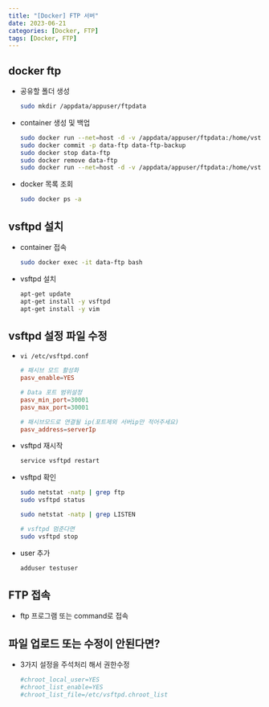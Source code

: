 ```yaml
---
title: "[Docker] FTP 서버"
date: 2023-06-21
categories: [Docker, FTP]
tags: [Docker, FTP]
---
```


## docker ftp

- 공유할 폴더 생성
    ```bash
    sudo mkdir /appdata/appuser/ftpdata
    ```

- container 생성 및 백업
    ```bash
    sudo docker run --net=host -d -v /appdata/appuser/ftpdata:/home/vstfpd -it --name data-ftp --restart=always docker.io/ubuntu:20.04
    sudo docker commit -p data-ftp data-ftp-backup
    sudo docker stop data-ftp
    sudo docker remove data-ftp
    sudo docker run --net=host -d -v /appdata/appuser/ftpdata:/home/vstfpd -it --name data-ftp --restart=always data-ftp-backup
    ```

- docker 목록 조회
    ```bash
    sudo docker ps -a
    ```

## vsftpd 설치

- container 접속
    ```bash
    sudo docker exec -it data-ftp bash
    ```

- vsftpd 설치
    ```bash
    apt-get update
    apt-get install -y vsftpd
    apt-get install -y vim
    ```

## vsftpd 설정 파일 수정

- `vi /etc/vsftpd.conf`
    ```conf
    # 패시브 모드 활성화
    pasv_enable=YES

    # Data 포트 범위설정
    pasv_min_port=30001
    pasv_max_port=30001

    # 패시브모드로 연결될 ip(포트제외 서버ip만 적어주세요)
    pasv_address=serverIp
    ```

- vsftpd 재시작
    ```bash
    service vsftpd restart
    ```

- vsftpd 확인
    ```bash
    sudo netstat -natp | grep ftp
    sudo vsftpd status

    sudo netstat -natp | grep LISTEN

    # vsftpd 멈춘다면
    sudo vsftpd stop
    ```

- user 추가
    ```bash
    adduser testuser
    ```

## FTP 접속

- ftp 프로그램 또는 command로 접속

## 파일 업로드 또는 수정이 안된다면?

- 3가지 설정을 주석처리 해서 권한수정
    ```conf
    #chroot_local_user=YES
    #chroot_list_enable=YES
    #chroot_list_file=/etc/vsftpd.chroot_list
    ```